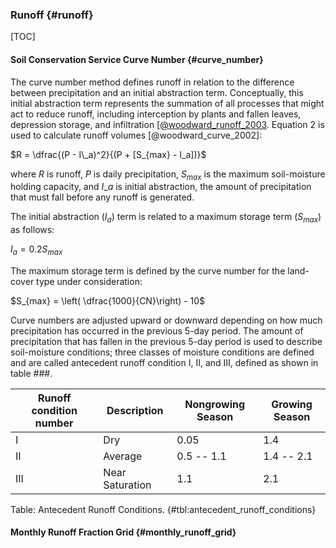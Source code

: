 
### Runoff {#runoff}

[TOC]

#### Soil Conservation Service Curve Number {#curve\_number}

The curve number method defines runoff in relation to the difference between precipitation and an initial abstraction term. Conceptually, this initial abstraction term represents the summation of all processes that might act to reduce runoff, including interception by plants and fallen leaves, depression storage, and infiltration [[@woodward_runoff_2003](). Equation 2 is used to calculate runoff volumes [@woodward_curve_2002]:


$R =  \dfrac{(P - I\_a)^2}{(P + [S_{max} - I_a])}$

where $R$ is runoff, $P$ is daily precipitation, $S_{max}$ is the maximum soil-moisture holding capacity, and $I\_a$ is initial abstraction, the amount of precipitation that must fall before any runoff is generated.

The initial abstraction ($I_a$) term is related to a maximum storage term ($S_{max}$) as follows:

$I_a = 0.2 S_{max}$

The maximum storage term is defined by the curve number for the land-cover type under consideration:

$S_{max} = \left( \dfrac{1000}{CN}\right) - 10$

Curve numbers are adjusted upward or downward depending on how much precipitation has occurred in the previous 5-day period. The amount of precipitation that has fallen in the previous 5-day period is used to describe soil-moisture conditions; three classes of moisture conditions are defined and are called antecedent runoff condition I, II, and III, defined as shown in table ###.

| Runoff condition number | Description | Nongrowing Season | Growing Season |
| ----------|-----------------------|------------|--------------------|
|    I     |    Dry                | 0.05       | 1.4                 |
|    II    |    Average            | 0.5 -- 1.1 | 1.4 -- 2.1          |
|    III   |    Near Saturation    | 1.1        | 2.1                 |

Table: Antecedent Runoff Conditions. {#tbl:antecedent_runoff_conditions}


#### Monthly Runoff Fraction Grid {#monthly\_runoff\_grid}
